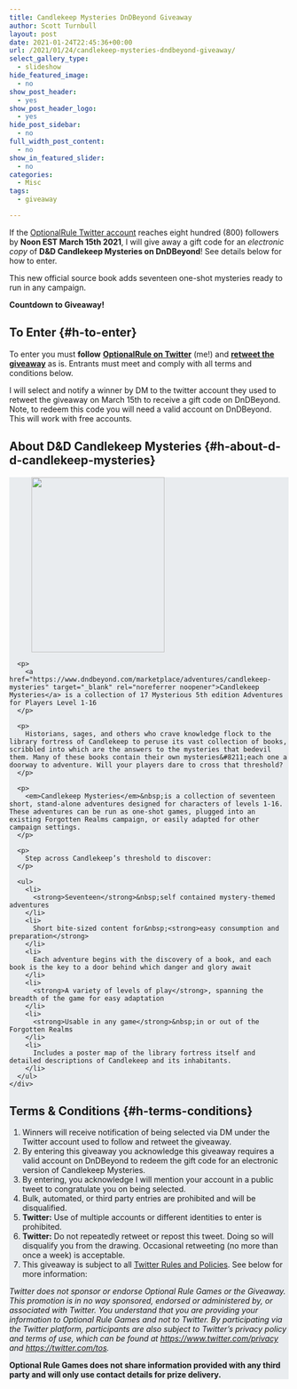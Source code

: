 ```yaml
---
title: Candlekeep Mysteries DnDBeyond Giveaway
author: Scott Turnbull
layout: post
date: 2021-01-24T22:45:36+00:00
url: /2021/01/24/candlekeep-mysteries-dndbeyond-giveaway/
select_gallery_type:
  - slideshow
hide_featured_image:
  - no
show_post_header:
  - yes
show_post_header_logo:
  - yes
hide_post_sidebar:
  - no
full_width_post_content:
  - no
show_in_featured_slider:
  - no
categories:
  - Misc
tags:
  - giveaway

---
```

If the <a href="https://twitter.com/optionalrule" target="_blank" rel="noreferrer noopener">OptionalRule Twitter account</a> reaches eight hundred (800) followers by **Noon EST March 15th 2021**, I will give away a gift code for an _electronic copy_ of **D&D Candlekeep Mysteries on DnDBeyond**! See details below for how to enter.

This new official source book adds seventeen one-shot mysteries ready to run in any campaign.

<p class="has-text-align-center">
  <strong>Countdown to Giveaway!</strong>
</p>

<div class="wp-block-getwid-countdown" >
  <div class="wp-block-getwid-countdown__wrapper" >
    <div class="wp-block-getwid-countdown__content"
					 data-datetime="negative"     data-days="1" data-hours="1" data-minutes="1" data-seconds="1">
    </div>
  </div>
</div>

## To Enter {#h-to-enter}

To enter you must **follow** **<a href="https://twitter.com/optionalrule" target="_blank" rel="noreferrer noopener">OptionalRule on Twitter</a>** (me!) and **<a href="https://twitter.com/optionalrule/status/1353400250145226754" target="_blank" rel="noreferrer noopener">retweet the giveaway</a>** as is. Entrants must meet and comply with all terms and conditions below.

I will select and notify a winner by DM to the twitter account they used to retweet the giveaway on March 15th to receive a gift code on DnDBeyond. Note, to redeem this code you will need a valid account on DnDBeyond. This will work with free accounts.

## About D&D Candlekeep Mysteries {#h-about-d-d-candlekeep-mysteries}

<div class="wp-block-essential-blocks-wrapper eb-wrapper-outer" style="background-image:none;background-size:cover;background-color:#e9ecef;border:0px solid #000000;border-radius:0px;box-shadow:0px 0px 0px 0px #000000 " data-shadow-color="#000000" data-hoffset="0" data-voffset="0" data-blur="0" data-spread="0" data-inset="false" data-hover-shadow-color="#000000" data-hover-hoffset="0" data-hover-voffset="0" data-hover-blur="0" data-hover-spread="0" data-hover-inset="false">
  <div class="eb-wrapper-inner">
    <div class="eb-wrapper-inner-blocks">
      <div class="wp-block-image">
        <figure class="alignleft size-large is-resized"><img loading="lazy" src="https://optionalrule.com/wp-content/uploads/2021/01/CandlekeepGiveaway.jpg" alt="" class="wp-image-381" width="240" height="315" srcset="https://optionalrule.com/wp-content/uploads/2021/01/CandlekeepGiveaway.jpg 480w, https://optionalrule.com/wp-content/uploads/2021/01/CandlekeepGiveaway-229x300.jpg 229w" sizes="(max-width: 240px) 100vw, 240px" /></figure>
      </div>
      
      <p>
        <a href="https://www.dndbeyond.com/marketplace/adventures/candlekeep-mysteries" target="_blank" rel="noreferrer noopener">Candlekeep Mysteries</a> is a collection of 17 Mysterious 5th edition Adventures for Players Level 1-16
      </p>
      
      <p>
        Historians, sages, and others who crave knowledge flock to the library fortress of Candlekeep to peruse its vast collection of books, scribbled into which are the answers to the mysteries that bedevil them. Many of these books contain their own mysteries&#8211;each one a doorway to adventure. Will your players dare to cross that threshold?
      </p>
      
      <p>
        <em>Candlekeep Mysteries</em>&nbsp;is a collection of seventeen short, stand-alone adventures designed for characters of levels 1-16. These adventures can be run as one-shot games, plugged into an existing Forgotten Realms campaign, or easily adapted for other campaign settings.
      </p>
      
      <p>
        Step across Candlekeep’s threshold to discover:
      </p>
      
      <ul>
        <li>
          <strong>Seventeen</strong>&nbsp;self contained mystery-themed adventures
        </li>
        <li>
          Short bite-sized content for&nbsp;<strong>easy consumption and preparation</strong>
        </li>
        <li>
          Each adventure begins with the discovery of a book, and each book is the key to a door behind which danger and glory await
        </li>
        <li>
          <strong>A variety of levels of play</strong>, spanning the breadth of the game for easy adaptation
        </li>
        <li>
          <strong>Usable in any game</strong>&nbsp;in or out of the Forgotten Realms
        </li>
        <li>
          Includes a poster map of the library fortress itself and detailed descriptions of Candlekeep and its inhabitants.
        </li>
      </ul>
    </div>
  </div>
</div>

## Terms & Conditions {#h-terms-conditions}

  1. Winners will receive notification of being selected via DM under the Twitter account used to follow and retweet the giveaway.
  2. By entering this giveaway you acknowledge this giveaway requires a valid account on DnDBeyond to redeem the gift code for an electronic version of Candlekeep Mysteries.
  3. By entering, you acknowledge I will mention your account in a public tweet to congratulate you on being selected.
  4. Bulk, automated, or third party entries are prohibited and will be disqualified.
  5. **Twitter:** Use of multiple accounts or different identities to enter is prohibited.
  6. **Twitter:** Do not repeatedly retweet or repost this tweet. Doing so will disqualify you from the drawing. Occasional retweeting (no more than once a week) is acceptable.
  7. This giveaway is subject to all <a data-type="URL" data-id="https://help.twitter.com/en/rules-and-policies/twitter-contest-rules" rel="noreferrer noopener" href="https://help.twitter.com/en/rules-and-policies/twitter-contest-rules" target="_blank">Twitter Rules and Policies</a>. See below for more information:

_Twitter does not sponsor or endorse Optional Rule Games or the Giveaway. This promotion is in no way sponsored, endorsed or administered by, or associated with Twitter. You understand that you are providing your information to Optional Rule Games and not to Twitter. By participating via the Twitter platform, participants are also subject to Twitter’s privacy policy and terms of use, which can be found at <a rel="noreferrer noopener" href="https://www.twitter.com/privacy" target="_blank">https://www.twitter.com/privacy</a> and <a rel="noreferrer noopener" href="https://twitter.com/tos" target="_blank">https://twitter.com/tos</a>._

**Optional Rule Games does not share information provided with any third party and will only use contact details for prize delivery.**